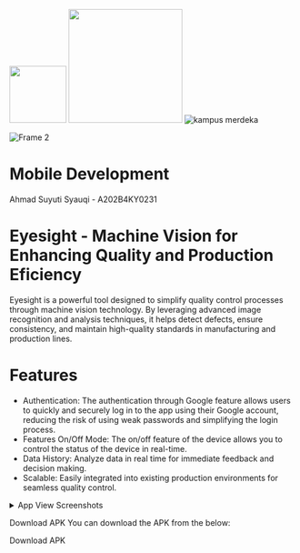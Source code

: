 <img src="https://github.com/user-attachments/assets/689decd7-4afb-4b64-8cda-9e1fdf3afc98" width="100" /> <img src="https://github.com/user-attachments/assets/0b76ed18-9413-4d1e-a3d4-35e38c1ac217" width="200" /> ![kampus merdeka](https://github.com/user-attachments/assets/a02602fb-faa1-4f40-bf32-1c0b11e06102)



![Frame 2](https://github.com/user-attachments/assets/624ba1aa-bc51-45a0-8bd0-31518b903da3)

# Mobile Development
Ahmad Suyuti Syauqi - A202B4KY0231

# Eyesight - Machine Vision for Enhancing Quality and Production Eficiency
Eyesight is a powerful tool designed to simplify quality control processes through machine vision technology. By leveraging advanced image recognition and analysis techniques, it helps detect defects, ensure consistency, and maintain high-quality standards in manufacturing and production lines.

# Features
- Authentication: The authentication through Google feature allows users to quickly and securely log in to the app using their Google account, reducing the risk of using weak passwords and simplifying the login process.
- Features On/Off Mode: The on/off feature of the device allows you to control the status of the device in real-time.
- Data History: Analyze data in real time for immediate feedback and decision making.
- Scalable: Easily integrated into existing production environments for seamless quality control.

<details>
  <summary>App View Screenshots</summary>
  <table>
    <tr>
      <td><img src="https://github.com/user-attachments/assets/534ea2a4-41d4-4104-bfb5-436e7d73718b" alt="1" width="100%"></td>
      <td><img src="https://github.com/user-attachments/assets/139508a2-7fe7-4083-86c5-139f13cc5f2d" alt="2" width="100%"></td>
      <td><img src="https://github.com/user-attachments/assets/404ca715-e272-4b66-9356-02add3f14dd5" alt="3" width="100%"></td>
      <td><img src="https://github.com/user-attachments/assets/0552d844-725b-4417-a211-060067ac1464" alt="4" width="100%"></td>
    </tr>
    <tr>
      <td><img src="https://github.com/user-attachments/assets/78a23354-bb7e-4871-9ca0-253cc8882077" alt="5" width="100%"></td>
      <td><img src="https://github.com/user-attachments/assets/9660e834-bced-440c-81ec-f0aec01b5889" alt="6" width="100%"></td>
      <td><img src="https://github.com/user-attachments/assets/8d0fdf9a-3573-4498-b4b6-396734837b5d" alt="7" width="100%"></td>
      <td><img src="https://github.com/user-attachments/assets/59dbca0f-a1a7-45ae-aca5-74101a60e35f" alt="8" width="100%"></td>
    </tr>
    <tr>
      <td><img src="https://github.com/user-attachments/assets/4322e4fa-782f-4de2-a7eb-1398c7576de8" alt="9" width="100%"></td>
      <td><img src="https://github.com/user-attachments/assets/a35d0919-68e5-49bd-a7f3-85e37b727e28" alt="10" width="100%"></td>
      <td><img src="https://github.com/user-attachments/assets/1dad5791-6212-4ffc-a043-c6f0f334b3fb" alt="11" width="100%"></td>
      <td><img src="https://github.com/user-attachments/assets/80bbb1a5-a953-4a67-92d2-8f798dd44947" alt="12" width="100%"></td>
    </tr>
    <tr>
      <td><img src="https://github.com/user-attachments/assets/da3096e8-aaf8-464f-9d83-5e64727637a3" alt="13" width="100%"></td>
      <td><img src="https://github.com/user-attachments/assets/fb226746-38a8-4d70-862b-ac9689200057" alt="14" width="100%"></td>
      <td><img src="https://github.com/user-attachments/assets/0828b03a-7364-475a-b358-68c07ac327f0" alt="15" width="100%"></td>
      <td><img src="https://github.com/user-attachments/assets/e6b695eb-6abc-4e09-9756-bf37a664d1b4" alt="15" width="100%" ></td>
    </tr>
  </table>
</details>


Download APK
You can download the APK from the below:

Download APK
